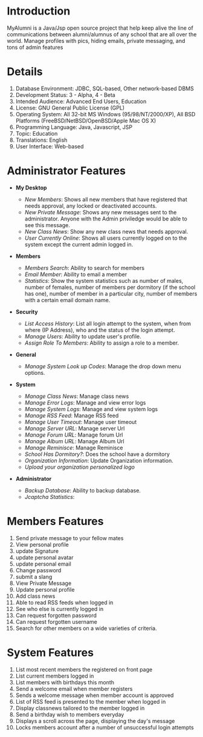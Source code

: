 # Introduction #

MyAlumni is a Java/Jsp open source project that help keep alive the line of communications between alumni/alumnus of any school that are all over the world. Manage profiles with pics, hiding emails, private messaging, and tons of admin features


# Details #

  1. Database Environment: JDBC, SQL-based, Other network-based DBMS
  1. Development Status: 3 - Alpha, 4 - Beta
  1. Intended Audience: Advanced End Users, Education
  1. License: GNU General Public License (GPL)
  1. Operating System: All 32-bit MS Windows (95/98/NT/2000/XP), All BSD Platforms (FreeBSD/NetBSD/OpenBSD/Apple Mac OS X)
  1. Programming Language: Java, Javascript, JSP
  1. Topic: Education
  1. Translations: English
  1. User Interface: Web-based

# Administrator Features #
  * **My Desktop**
    * _New Members_: Shows all new members that have registered that needs approval, any locked  or deactivated accounts.
    * _New Private Message_: Shows any new messages sent to the administrator. Anyone with the Admin priviledge would be able to see this message.
    * _New Class News_: Show any new class news that needs approval.
    * _User Currently Online_: Shows all users currently logged on to the system except the current admin logged in.

  * **Members**
    * _Members Search_: Ability to search for members
    * _Email Member_: Ability to email a member
    * _Statistics_: Show the system statistics such as number of males, number of females, number of members per dormitory (if the school has one), number of member in a particular city, number of members with a certain email domain name.

  * **Security**
    * _List Access History_: List all login attempt to the system, when from where (IP Address), who and the status of the login attempt.
    * _Manage Users_: Ability to update user's profile.
    * _Assign Role To Members_: Ability to assign a role to a member.

  * **General**
    * _Manage System Look up Codes_: Manage the drop down menu options.

  * **System**
    * _Manage Class News_: Manage class news
    * _Manage Error Logs_: Manage and view error logs
    * _Manage System Logs_: Manage and view system logs
    * _Manage RSS Feed_: Manage RSS feed
    * _Manage User Timeout_: Manage user timeout
    * _Manage Server URL_: Manage server Url
    * _Manage Forum URL_: Manage forum Url
    * _Manage Album URL_: Manage Album Url
    * _Manage Reminisce_: Manage Reminisce
    * _School Has Dormitory?_: Does the school have a dormitory
    * _Organization Information_: Update Organization information.
    * _Upload your organization personalized logo_

  * **Administrator**
    * _Backup Database_: Ability to backup database.
    * _Jcaptcha Statistics_:

# Members Features #
  1. Send private message to your fellow mates
  1. View personal profile
  1. update Signature
  1. update personal avatar
  1. update personal email
  1. Change password
  1. submit a slang
  1. View Private Message
  1. Update personal profile
  1. Add class news
  1. Able to read RSS feeds when logged in
  1. See who else is currently logged in
  1. Can request forgotten password
  1. Can request forgotten username
  1. Search for other members on a wide varieties of criteria.

# System Features #
  1. List most recent members the registered on front page
  1. List current members logged in
  1. List members with birthdays this month
  1. Send a welcome email when member registers
  1. Sends a welcome message when member account is approved
  1. List of RSS feed is presented to the member when logged in
  1. Display classnews tailored to the member logged in
  1. Send a birthday wish to members everyday
  1. Displays a scroll across the page, displaying the day's message
  1. Locks members account after a number of unsuccessful login attempts

